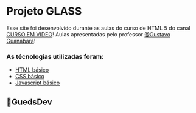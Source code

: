 #  Projeto GLASS

Esse site foi desenvolvido durante as aulas do curso de HTML 5 do canal [CURSO EM VIDEO](https://www.cursoemvideo.com)! Aulas apresentadas pelo professor [@Gustavo Guanabara](https://github.com/gustavoguanabara)!  

###  As técnologias utilizadas foram:

* [ HTML básico ](https://www.w3schools.com/html/)
* [ CSS básico ](https://developer.mozilla.org/pt-BR/docs/Web/CSS)
* [ Javascript básico ](https://developer.mozilla.org/pt-BR/docs/Web/JavaScript)

## 🚀GuedsDev
